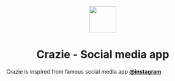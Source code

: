 <p align="center">
<img src="https://bit.ly/3dwETmb" width="70" height="70"/>
  
<h1 align="center">Crazie - Social media app</h1>  
</p>



Crazie is inspired from famous social media app  <b><a href="http://instagram.com">@instagram</a></b>


<!--
# Screenshots

![alt_text](https://bit.ly/3uioAiU)
![alt_text](https://bit.ly/3ufBYnT)

<p align="center">
<img src="https://bit.ly/3uioAiU" width="300" height="600"/>
<img src="https://bit.ly/3ufBYnT" width="300" height="600"/>
</p>
-->
